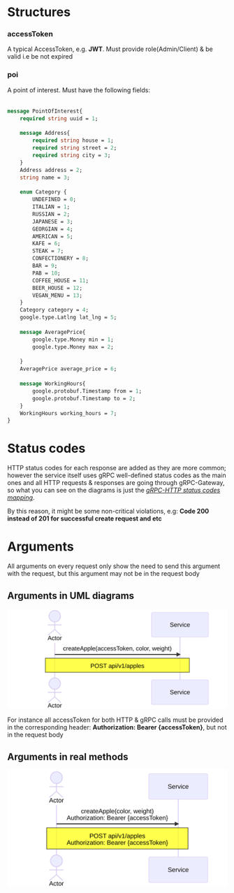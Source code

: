 # Structures
### accessToken
A typical AccessToken, e.g. **JWT**.
Must provide role(Admin/Client) & be valid i.e be not expired
### poi
A point of interest. Must have the following fields:

```protobuf

message PointOfInterest{
	required string uuid = 1;

	message Address{
		required string house = 1;
		required string street = 2;
		required string city = 3;
	}
	Address address = 2;
	string name = 3;

	enum Category {
		UNDEFINED = 0;
		ITALIAN = 1;
		RUSSIAN = 2;
		JAPANESE = 3;
		GEORGIAN = 4;
		AMERICAN = 5;
		KAFE = 6;
		STEAK = 7;
		CONFECTIONERY = 8;
		BAR = 9;
		PAB = 10;
		COFFEE_HOUSE = 11;
		BEER_HOUSE = 12;
		VEGAN_MENU = 13;
	}
	Category category = 4;
	google.type.Latlng lat_lng = 5;

	message AveragePrice{
		google.type.Money min = 1;
		google.type.Money max = 2;

	}
	AveragePrice average_price = 6;

	message WorkingHours{
		google.protobuf.Timestamp from = 1;
		google.protobuf.Timestamp to = 2;
	}
	WorkingHours working_hours = 7;
}
```

# Status codes
HTTP status codes for each response are added as they are more common; however the service itself uses gRPC well-defined status codes as the main ones and all HTTP requests & responses are going through gRPC-Gateway, so what you can see on the diagrams is just the [*gRPC-HTTP status codes mapping*](https://chromium.googlesource.com/external/github.com/grpc/grpc/+/refs/tags/v1.21.4-pre1/doc/statuscodes.md).

By this reason, it might be some non-critical violations, e.g: **Code 200 instead of 201 for successful create request and etc**

# Arguments

All arguments on every request only show the need to send this argument with the request, but this argument may not be in the request body

## Arguments in UML diagrams
![diagram](./legend-1.svg)

For instance all accessToken for both HTTP & gRPC calls must be provided in the corresponding header:
**Authorization: Bearer {accessToken}**, but not in the request body

## Arguments in real methods
![diagram](./legend-2.svg)
